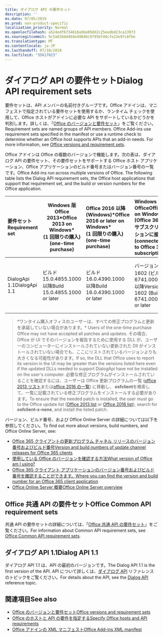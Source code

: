 ```yaml
---
title: ダイアログ API の要件セット
description: ''
ms.date: 07/05/2019
ms.prod: non-product-specific
localization_priority: Normal
ms.openlocfilehash: a524edf6734618a56e050d2c25eedbd23ca13973
ms.sourcegitcommit: 9c5a836d4464e49846c9795bf44cfe23e9fc8fbe
ms.translationtype: MT
ms.contentlocale: ja-JP
ms.lasthandoff: 07/10/2019
ms.locfileid: "35617023"
---
```

# <a name="dialog-api-requirement-sets"></a><span data-ttu-id="9b1d1-102">ダイアログ API の要件セット</span><span class="sxs-lookup"><span data-stu-id="9b1d1-102">Dialog API requirement sets</span></span>

<span data-ttu-id="9b1d1-p101">要件セットは、API メンバーの名前付きグループです。Office アドインは、マニフェストで指定されている要件セットを使用するか、ランタイム チェックを使用して、Office ホストがアドインに必要な API をサポートしているかどうかを判別します。詳しくは、「[Office のバージョンと要件セット](/office/dev/add-ins/develop/office-versions-and-requirement-sets)」をご覧ください。</span><span class="sxs-lookup"><span data-stu-id="9b1d1-p101">Requirement sets are named groups of API members. Office Add-ins use requirement sets specified in the manifest or use a runtime check to determine whether an Office host supports APIs that an add-in needs. For more information, see [Office versions and requirement sets](/office/dev/add-ins/develop/office-versions-and-requirement-sets).</span></span>

<span data-ttu-id="9b1d1-p102">Office アドインは Office の複数のバージョンで機能します。次の表は、ダイアログ API の要件セット、その要件セットをサポートする Office ホスト アプリケーション、Office アプリケーションのビルド番号またはバージョン番号の一覧です。</span><span class="sxs-lookup"><span data-stu-id="9b1d1-p102">Office Add-ins run across multiple versions of Office. The following table lists the Dialog API requirement sets, the Office host applications that support that requirement set, and the build or version numbers for the Office application.</span></span>

|  <span data-ttu-id="9b1d1-108">要件セット</span><span class="sxs-lookup"><span data-stu-id="9b1d1-108">Requirement set</span></span>  | <span data-ttu-id="9b1d1-109">Windows 版 Office 2013\*</span><span class="sxs-lookup"><span data-stu-id="9b1d1-109">Office 2013 on Windows\*</span></span><br><span data-ttu-id="9b1d1-110">(1 回限りの購入)</span><span class="sxs-lookup"><span data-stu-id="9b1d1-110">(one-time purchase)</span></span> | <span data-ttu-id="9b1d1-111">Office 2016 以降 (Windows)\*</span><span class="sxs-lookup"><span data-stu-id="9b1d1-111">Office 2016 or later on Windows\*</span></span><br><span data-ttu-id="9b1d1-112">(1 回限りの購入)</span><span class="sxs-lookup"><span data-stu-id="9b1d1-112">(one-time purchase)</span></span>   | <span data-ttu-id="9b1d1-113">Windows 版 Office</span><span class="sxs-lookup"><span data-stu-id="9b1d1-113">Office on Windows</span></span><br><span data-ttu-id="9b1d1-114">(Office 365 サブスクリプションに接続)</span><span class="sxs-lookup"><span data-stu-id="9b1d1-114">(connected to Office 365 subscription)</span></span> |  <span data-ttu-id="9b1d1-115">Office on iPad</span><span class="sxs-lookup"><span data-stu-id="9b1d1-115">Office on iPad</span></span><br><span data-ttu-id="9b1d1-116">(Office 365 サブスクリプションに接続)</span><span class="sxs-lookup"><span data-stu-id="9b1d1-116">(connected to Office 365 subscription)</span></span>  |  <span data-ttu-id="9b1d1-117">Mac 版 Office</span><span class="sxs-lookup"><span data-stu-id="9b1d1-117">Office on Mac</span></span><br><span data-ttu-id="9b1d1-118">(Office 365 サブスクリプションに接続)</span><span class="sxs-lookup"><span data-stu-id="9b1d1-118">(connected to Office 365 subscription)</span></span>  | <span data-ttu-id="9b1d1-119">Web 上の Office</span><span class="sxs-lookup"><span data-stu-id="9b1d1-119">Office on the web</span></span>  |  <span data-ttu-id="9b1d1-120">Office Online Server</span><span class="sxs-lookup"><span data-stu-id="9b1d1-120">Office Online Server</span></span>  |
|:-----|-----|:-----|:-----|:-----|:-----|:-----|:-----|
| <span data-ttu-id="9b1d1-121">DialogApi 1.1</span><span class="sxs-lookup"><span data-stu-id="9b1d1-121">DialogApi 1.1</span></span>  | <span data-ttu-id="9b1d1-122">ビルド 15.0.4855.1000 以降</span><span class="sxs-lookup"><span data-stu-id="9b1d1-122">Build 15.0.4855.1000 or later</span></span> | <span data-ttu-id="9b1d1-123">ビルド 16.0.4390.1000 以降</span><span class="sxs-lookup"><span data-stu-id="9b1d1-123">Build 16.0.4390.1000 or later</span></span> | <span data-ttu-id="9b1d1-124">バージョン 1602 (ビルド 6741.0000) 以降</span><span class="sxs-lookup"><span data-stu-id="9b1d1-124">Version 1602 (Build 6741.0000) or later</span></span> | <span data-ttu-id="9b1d1-125">1.22 以降</span><span class="sxs-lookup"><span data-stu-id="9b1d1-125">1.22 or later</span></span> | <span data-ttu-id="9b1d1-126">15.20 以降</span><span class="sxs-lookup"><span data-stu-id="9b1d1-126">15.20 or later</span></span>| <span data-ttu-id="9b1d1-127">2017 年 1 月</span><span class="sxs-lookup"><span data-stu-id="9b1d1-127">January 2017</span></span> | <span data-ttu-id="9b1d1-128">バージョン 1608 (ビルド 7601.6800) 以降</span><span class="sxs-lookup"><span data-stu-id="9b1d1-128">Version 1608 (Build 7601.6800) or later</span></span>|

><span data-ttu-id="9b1d1-129">\*ワンタイム購入オフィスのユーザーは、すべての修正プログラムと更新を承諾していない場合があります。</span><span class="sxs-lookup"><span data-stu-id="9b1d1-129">\* Users of the one-time purchase Office may not have accepted all patches and updates.</span></span> <span data-ttu-id="9b1d1-130">その場合、Office が UI でそのバージョンを報告するために使用する DLL が、ユーザーのコンピューターにインストールされていない更新された Dll がインストールされていない場合でも、ここにリストされているバージョンよりも大きくなる可能性があります。</span><span class="sxs-lookup"><span data-stu-id="9b1d1-130">If so, the DLL that Office uses to report its version in the UI may be greater than the versions listed here even if the updated DLLs needed to support DialogApi have not be installed on the user's computer.</span></span> <span data-ttu-id="9b1d1-131">必要な修正プログラムがインストールされていることを確認するには、ユーザーは Office 更新プログラムの一覧 ([office 2013 リスト](/officeupdates/msp-files-office-2013)または[office 2016 の一覧](/officeupdates/msp-files-office-2016)) に移動し、 **osfclient**を検索して、一覧に記載されている修正プログラムをインストールする必要があります。</span><span class="sxs-lookup"><span data-stu-id="9b1d1-131">To ensure that the needed patch is installed, the user must go to the Office update list ([Office 2013 list](/officeupdates/msp-files-office-2013) or [Office 2016 list](/officeupdates/msp-files-office-2016)), search for **osfclient-x-none**, and install the listed patch.</span></span> 

<span data-ttu-id="9b1d1-132">バージョン、ビルド番号、および Office Online Server の詳細については以下を参照してください。</span><span class="sxs-lookup"><span data-stu-id="9b1d1-132">To find out more about versions, build numbers, and Office Online Server, see:</span></span>

- [<span data-ttu-id="9b1d1-133">Office 365 クライアントの更新プログラム チャネル リリースのバージョン番号およびビルド番号</span><span class="sxs-lookup"><span data-stu-id="9b1d1-133">Version and build numbers of update channel releases for Office 365 clients</span></span>](https://support.office.com/article/version-and-build-numbers-of-update-channel-releases-ae942449-1fca-4484-898b-a933ea23def7)
- [<span data-ttu-id="9b1d1-134">使用している Office のバージョンを確認する方法</span><span class="sxs-lookup"><span data-stu-id="9b1d1-134">What version of Office am I using?</span></span>](https://support.office.com/article/What-version-of-Office-am-I-using-932788b8-a3ce-44bf-bb09-e334518b8b19)
- [<span data-ttu-id="9b1d1-135">Office 365 クライアント アプリケーションのバージョン番号およびビルド番号を確認することができます。</span><span class="sxs-lookup"><span data-stu-id="9b1d1-135">Where you can find the version and build number for an Office 365 client application</span></span>](https://support.office.com/article/version-and-build-numbers-of-update-channel-releases-ae942449-1fca-4484-898b-a933ea23def7)
- [<span data-ttu-id="9b1d1-136">Office Online Server 概要</span><span class="sxs-lookup"><span data-stu-id="9b1d1-136">Office Online Server overview</span></span>](/officeonlineserver/office-online-server-overview)

## <a name="office-common-api-requirement-sets"></a><span data-ttu-id="9b1d1-137">Office 共通 API の要件セット</span><span class="sxs-lookup"><span data-stu-id="9b1d1-137">Office Common API requirement sets</span></span>

<span data-ttu-id="9b1d1-138">共通 API の要件セットの詳細については、「[Office 共通 API の要件セット](office-add-in-requirement-sets.md)」をご覧ください。</span><span class="sxs-lookup"><span data-stu-id="9b1d1-138">For information about Common API requirement sets, see [Office Common API requirement sets](office-add-in-requirement-sets.md).</span></span>

## <a name="dialog-api-11"></a><span data-ttu-id="9b1d1-139">ダイアログ API 1.1</span><span class="sxs-lookup"><span data-stu-id="9b1d1-139">Dialog API 1.1</span></span>

<span data-ttu-id="9b1d1-140">ダイアログ API 1.1 は、API の最初のバージョンです。</span><span class="sxs-lookup"><span data-stu-id="9b1d1-140">The Dialog API 1.1 is the first version of the API.</span></span> <span data-ttu-id="9b1d1-141">API について詳しくは、[ダイアログ API](/javascript/api/office/office.ui) リファレンスのトピックをご覧ください。</span><span class="sxs-lookup"><span data-stu-id="9b1d1-141">For details about the API, see the [Dialog API ](/javascript/api/office/office.ui) reference topic.</span></span>

## <a name="see-also"></a><span data-ttu-id="9b1d1-142">関連項目</span><span class="sxs-lookup"><span data-stu-id="9b1d1-142">See also</span></span>

- [<span data-ttu-id="9b1d1-143">Office のバージョンと要件セット</span><span class="sxs-lookup"><span data-stu-id="9b1d1-143">Office versions and requirement sets</span></span>](/office/dev/add-ins/develop/office-versions-and-requirement-sets)
- [<span data-ttu-id="9b1d1-144">Office のホストと API の要件を指定する</span><span class="sxs-lookup"><span data-stu-id="9b1d1-144">Specify Office hosts and API requirements</span></span>](/office/dev/add-ins/develop/specify-office-hosts-and-api-requirements)
- [<span data-ttu-id="9b1d1-145">Office アドインの XML マニフェスト</span><span class="sxs-lookup"><span data-stu-id="9b1d1-145">Office Add-ins XML manifest</span></span>](/office/dev/add-ins/develop/add-in-manifests)
